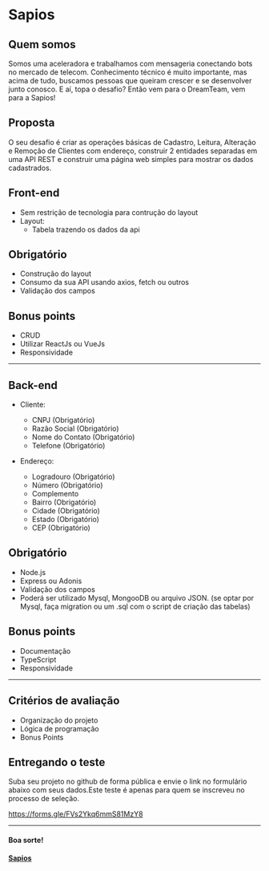 # Sapios

## Quem somos
Somos uma aceleradora e trabalhamos com mensageria conectando bots no mercado de telecom. 
Conhecimento técnico é muito importante, mas acima de tudo, buscamos pessoas que queiram crescer e se desenvolver junto conosco. 
E aí, topa o desafio? Então vem para o DreamTeam, vem para a Sapios! 

## Proposta
O seu desafio é criar as operações básicas de Cadastro, Leitura, Alteração e Remoção de Clientes com endereço, construir 2 entidades separadas em uma API REST e construir uma página web simples para mostrar os dados cadastrados.

## Front-end
* Sem restrição de tecnologia para contrução do layout
* Layout:
  * Tabela trazendo os dados da api

## Obrigatório
* Construção do layout
* Consumo da sua API usando axios, fetch ou outros 
* Validação dos campos

## Bonus points
* CRUD
* Utilizar ReactJs ou VueJs
* Responsividade

---

## Back-end
* Cliente:
  * CNPJ (Obrigatório)
  * Razão Social (Obrigatório)
  * Nome do Contato (Obrigatório)
  * Telefone (Obrigatório)

* Endereço:
  * Logradouro (Obrigatório)
  * Número (Obrigatório)
  * Complemento
  * Bairro (Obrigatório)
  * Cidade (Obrigatório)
  * Estado (Obrigatório)
  * CEP (Obrigatório)

## Obrigatório
* Node.js
* Express ou Adonis
* Validação dos campos
* Poderá ser utilizado Mysql, MongooDB ou arquivo JSON. (se optar por Mysql, faça migration ou um .sql com o script de criação das tabelas)

## Bonus points
* Documentação
* TypeScript
* Responsividade

---

## Critérios de avaliação 
* Organização do projeto
* Lógica de programação
* Bonus Points

## Entregando o teste

Suba seu projeto no github de forma pública e envie o link no formulário abaixo com seus dados.Este teste é apenas para quem se inscreveu no processo de seleção.

https://forms.gle/FVs2Ykq6mmS81MzY8


---

#### Boa sorte!

**[Sapios](https://sapios.com.br)**
